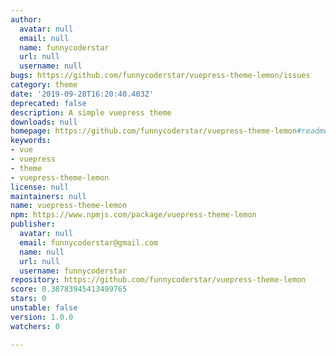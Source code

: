 ```yaml
---
author:
  avatar: null
  email: null
  name: funnycoderstar
  url: null
  username: null
bugs: https://github.com/funnycoderstar/vuepress-theme-lemon/issues
category: theme
date: '2019-09-28T16:20:40.403Z'
deprecated: false
description: A simple vuepress theme
downloads: null
homepage: https://github.com/funnycoderstar/vuepress-theme-lemon#readme
keywords:
- vue
- vuepress
- theme
- vuepress-theme-lemon
license: null
maintainers: null
name: vuepress-theme-lemon
npm: https://www.npmjs.com/package/vuepress-theme-lemon
publisher:
  avatar: null
  email: funnycoderstar@gmail.com
  name: null
  url: null
  username: funnycoderstar
repository: https://github.com/funnycoderstar/vuepress-theme-lemon
score: 0.38783945413499765
stars: 0
unstable: false
version: 1.0.0
watchers: 0

---
```


